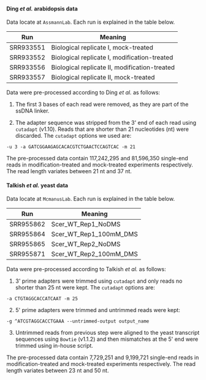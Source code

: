 #### Ding *et al.* arabidopsis data

Data locate at `AssmannLab`. Each run is explained in the table below.

Run | Meaning
--- | -------
SRR933551 | Biological replicate I, mock-treated
SRR933552 | Biological replicate I, modification-treated
SRR933556 | Biological replicate II, modification-treated
SRR933557 |  Biological replicate II, mock-treated

Data were pre-processed according to Ding *et al.* as follows:

1. The first 3 bases of each read were removed, as they are part of the ssDNA linker.

2. The adapter sequence was stripped from the 3' end of each read using `cutadapt` (v1.10). Reads that are shorter than 21 nucleotides (nt) were discarded. The `cutadapt` options we used are:

```
-u 3 -a GATCGGAAGAGCACACGTCTGAACTCCAGTCAC -m 21
```

The pre-processed data contain 117,242,295 and 81,596,350 single-end reads in modification-treated and mock-treated experiments respectively. The read length variates between 21 nt and 37 nt.

#### Talkish *et al.* yeast data

Data locate at `McmanusLab`. Each run is explained in the table below.

Run | Meaning
--- | -------
SRR955862 | Scer_WT_Rep1_NoDMS
SRR955864 | Scer_WT_Rep1_100mM_DMS
SRR955865 | Scer_WT_Rep2_NoDMS
SRR955871 | Scer_WT_Rep2_100mM_DMS

Data were pre-processed according to Talkish *et al.* as follows:

1. 3' prime adapters were trimmed using `cutadapt` and only reads no shorter than 25 nt were kept. The `cutadapt` options are:

```
-a CTGTAGGCACCATCAAT -m 25
```

2. 5' prime adapters were trimmed and untrimmed reads were kept:

```
-g ^ATCGTAGGCACCTGAAA --untrimmed-output output_name
```

3. Untrimmed reads from previous step were aligned to the yeast transcript sequences using `Bowtie` (v1.1.2) and then mismatches at the 5' end were trimmed using in-house script.

The pre-processed data contain 7,729,251 and 9,199,721 single-end reads in modification-treated and mock-treated experiments respectively. The read length variates between 23 nt and 50 nt.


